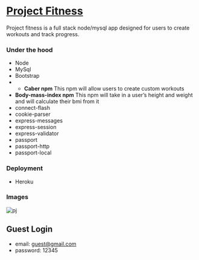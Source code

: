 # [Project Fitness](https://young-hamlet-41284.herokuapp.com/)

Project fitness is a full stack node/mysql app designed for users to create workouts and track progress.

### Under the hood
* Node
* MySql
* Bootstrap
* * **Caber npm** This npm will allow users to create custom workouts
* **Body-mass-index npm** This npm will take in a user’s height and weight and will calculate their bmi from it
* connect-flash 
* cookie-parser 
* express-messages 
* express-session 
* express-validator 
* passport 
* passport-http 
* passport-local

### Deployment
* Heroku

### Images
![pj](public/fitness.jpg)

## Guest Login
* email: guest@gmail.com
* password: 12345